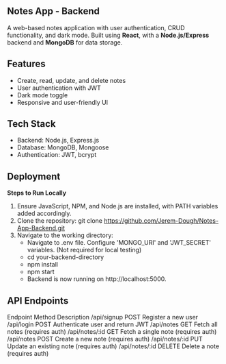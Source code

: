 ## **Notes App - Backend**

A web-based notes application with user authentication, CRUD functionality, and dark mode. Built using **React**, with a **Node.js/Express** backend and **MongoDB** for data storage.

## **Features**

- Create, read, update, and delete notes
- User authentication with JWT
- Dark mode toggle
- Responsive and user-friendly UI

## **Tech Stack**
- Backend: Node.js, Express.js
- Database: MongoDB, Mongoose
- Authentication: JWT, bcrypt

## **Deployment**

**Steps to Run Locally**
1. Ensure JavaScript, NPM, and Node.js are installed, with PATH variables added accordingly.
2. Clone the repository: git clone https://github.com/Jerem-Dough/Notes-App-Backend.git
3. Navigate to the working directory:
   - Navigate to .env file. Configure 'MONGO_URI' and 'JWT_SECRET' variables. (Not required for local testing)
   - cd your-backend-directory
   - npm install
   - npm start
   - Backend is now running on http://localhost:5000.

## **API Endpoints**
Endpoint	      Method	  Description
/api/signup	    POST	    Register a new user
/api/login	    POST	    Authenticate user and return JWT
/api/notes	    GET	      Fetch all notes (requires auth)
/api/notes/:id	GET	      Fetch a single note (requires auth)
/api/notes	    POST	    Create a new note (requires auth)
/api/notes/:id	PUT	      Update an existing note (requires auth)
/api/notes/:id	DELETE	  Delete a note (requires auth)

  
